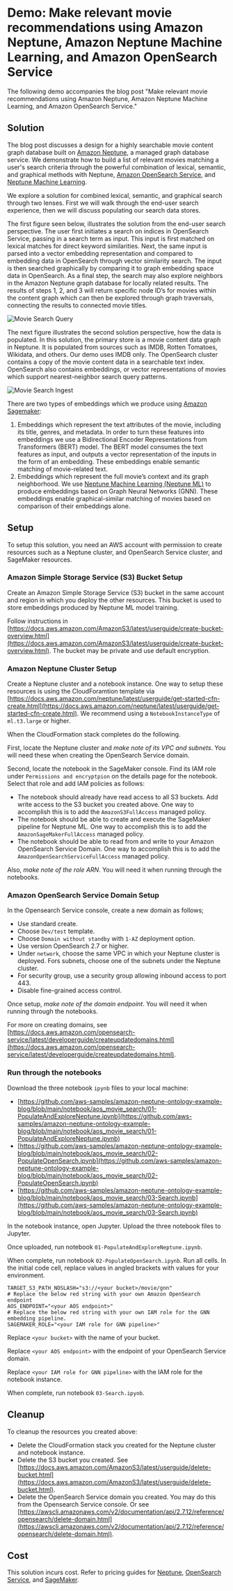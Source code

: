 # Demo: Make relevant movie recommendations using Amazon Neptune, Amazon Neptune Machine Learning, and Amazon OpenSearch Service

The following demo accompanies the blog post "Make relevant movie recommendations using Amazon Neptune, Amazon Neptune Machine Learning, and Amazon OpenSearch Service." 

## Solution
The blog post discusses a design for a highly searchable movie content graph database built on [Amazon Neptune](https://aws.amazon.com/neptune/), a managed graph database service. We demonstrate how to build a list of relevant movies matching a user's search criteria through the powerful combination of lexical, semantic, and graphical methods with Neptune, [Amazon OpenSearch Service](https://aws.amazon.com/opensearch-service/), and [Neptune Machine Learning](https://aws.amazon.com/neptune/machine-learning/).

We explore a solution for combined lexical, semantic, and graphical search through two lenses. First we will walk through the end-user search experience, then we will discuss populating our search data stores.

The first figure seen below, illustrates the solution from the end-user search perspective. The user first initiates a search on indices in OpenSearch Service, passing in  a search term as input. This input is first matched on lexical matches for direct keyword similarities. Next, the same input is parsed into a vector embedding representation and compared to embedding data in OpenSearch through vector similarity search. The input is then searched graphically by comparing it to graph embedding space data in OpenSearch. As a final step, the search may also explore neighbors in the Amazon Neptune graph database for locally related results. The results of steps 1, 2, and 3 will return specific node ID’s for movies within the content graph which can then be explored through graph traversals, connecting the results to connected movie titles.

![Movie Search Query](images/movie_search_query.png)
 
The next figure illustrates the second solution perspective, how the data is populated. In this solution, the primary store is a movie content data graph in Neptune. It is populated from sources such as IMDB, Rotten Tomatoes, Wikidata, and others. Our demo uses IMDB only. The OpenSearch cluster contains a copy of the movie content data in a searchable text index. OpenSearch also contains embeddings, or vector representations of movies which support nearest-neighbor search query patterns.

 ![Movie Search Ingest](images/movie_search_ingest.png)

There are two types of embeddings which we produce using [Amazon Sagemaker](https://aws.amazon.com/sagemaker/): 

1.	Embeddings which represent the text attributes of the movie, including its title, genres, and metadata. In order to turn these features into embeddings we use a Bidirectional Encoder Representations from Transformers (BERT) model. The BERT model consumes the text features as input, and outputs a vector representation of the inputs in the form of an embedding. These embeddings enable semantic matching of movie-related text.
2.	Embeddings which represent the full movie’s context and its graph neighborhood. We use [Neptune Machine Learning (Neptune ML)](https://docs.aws.amazon.com/neptune/latest/userguide/machine-learning.html) to produce embeddings based on Graph Neural Networks (GNN).  These embeddings enable graphical-similar matching of movies based on comparison of their embeddings alone. 

## Setup
To setup this solution, you need an AWS account with permission to create resources such as a Neptune cluster, and OpenSearch Service cluster, and SageMaker resources.

### Amazon Simple Storage Service (S3) Bucket Setup
Create an Amazon Simple Storage Service (S3) bucket in the same account and region in which you deploy the other resources. This bucket is used to store embeddings produced by Neptune ML model training.

Follow instructions in [https://docs.aws.amazon.com/AmazonS3/latest/userguide/create-bucket-overview.html](https://docs.aws.amazon.com/AmazonS3/latest/userguide/create-bucket-overview.html). The bucket may be private and use default encryption.

### Amazon Neptune Cluster Setup
Create a Neptune cluster and a notebook instance. One way to setup these resources is using the CloudForamtion template via [https://docs.aws.amazon.com/neptune/latest/userguide/get-started-cfn-create.html](https://docs.aws.amazon.com/neptune/latest/userguide/get-started-cfn-create.html). We recommend using a `NotebookInstanceType` of `ml.t3.large` or higher.

When the CloudFormation stack completes do the following. 

First, locate the Neptune cluster and *make note of its VPC and subnets*. You will need these when creating the OpenSearch Service domain.

Second, locate the notebook in the SageMaker console. Find its IAM role under `Permissions and encryptpion` on the details page for the notebook. Select that role and add IAM policies as follows:

- The notebook should already have read access to all S3 buckets. Add write access to the S3 bucket you created above. One way to accomplish this is to add the `AmazonS3FullAccess` managed policy.
- The notebook should be able to create and execute the SageMaker pipeline for Neptune ML. One way to accomplish this is to add the `AmazonSageMakerFullAccess` managed policy.
- The notebook should be able to read from and write to your Amazon OpenSearch Service Domain. One way to accomplish this is to add the `AmazonOpenSearchServiceFullAccess` managed policy.

Also, *make note of the role ARN*. You will need it when running through the notebooks.

### Amazon OpenSearch Service Domain Setup
In the Opensearch Service console, create a new domain as follows;
- Use standard create.
- Choose `Dev/test` template.
- Choose `Domain without standby` with `1-AZ` deployment option.
- Use version OpenSearch 2.7 or higher.
- Under `network`, choose the same VPC in which your Neptune cluster is deployed. Fors subnets, choose one of the subnets under the Neptune cluster.
- For security group, use a security group allowing inbound access to port 443.
- Disable fine-grained access control.

Once setup, *make note of the domain endpoint*. You will need it when running through the notebooks.

For more on creating domains, see [https://docs.aws.amazon.com/opensearch-service/latest/developerguide/createupdatedomains.html](https://docs.aws.amazon.com/opensearch-service/latest/developerguide/createupdatedomains.html). 

### Run through the notebooks
Download the three notebook `ipynb` files to your local machine:

- [https://github.com/aws-samples/amazon-neptune-ontology-example-blog/blob/main/notebook/aos_movie_search/01-PopulateAndExploreNeptune.ipynb](https://github.com/aws-samples/amazon-neptune-ontology-example-blog/blob/main/notebook/aos_movie_search/01-PopulateAndExploreNeptune.ipynb)
- [https://github.com/aws-samples/amazon-neptune-ontology-example-blog/blob/main/notebook/aos_movie_search/02-PopulateOpenSearch.ipynb](https://github.com/aws-samples/amazon-neptune-ontology-example-blog/blob/main/notebook/aos_movie_search/02-PopulateOpenSearch.ipynb)
- [https://github.com/aws-samples/amazon-neptune-ontology-example-blog/blob/main/notebook/aos_movie_search/03-Search.ipynb](https://github.com/aws-samples/amazon-neptune-ontology-example-blog/blob/main/notebook/aos_movie_search/03-Search.ipynb)

In the notebook instance, open Jupyter. Upload the three notebook files to Jupyter. 

Once uploaded, run notebook `01-PopulateAndExploreNeptune.ipynb`. 

When complete, run notebook `02-PopulateOpenSearch.ipynb`. Run all cells.  In the initial code cell, replace values in angled brackets with values for your environment. 

```
TARGET_S3_PATH_NOSLASH="s3://<your bucket>/movie/gnn"
# Replace the below red string with your own Amazon OpenSearch endpoint
AOS_ENDPOINT="<your AOS endpoint>"
# Replace the below red string with your own IAM role for the GNN embedding pipeline.
SAGEMAKER_ROLE="<your IAM role for GNN pipeline>"
```

Replace `<your bucket>` with the name of your bucket.

Replace `<your AOS endpoint>` with the endpoint of your OpenSearch Service domain.

Replace `<your IAM role for GNN pipeline>` with the IAM role for the notebook instance. 

When complete, run notebook `03-Search.ipynb`. 

## Cleanup
To cleanup the resources you created above:
- Delete the CloudFormation stack you created for the Neptune cluster and notebook instance.
- Delete the S3 bucket you created. See [https://docs.aws.amazon.com/AmazonS3/latest/userguide/delete-bucket.html](https://docs.aws.amazon.com/AmazonS3/latest/userguide/delete-bucket.html). 
- Delete the OpenSearch Service domain you created. You may do this from the Opensearch Service console. Or see [https://awscli.amazonaws.com/v2/documentation/api/2.7.12/reference/opensearch/delete-domain.html](https://awscli.amazonaws.com/v2/documentation/api/2.7.12/reference/opensearch/delete-domain.html). 

## Cost
This solution incurs cost. Refer to pricing guides for [Neptune](https://aws.amazon.com/neptune/pricing/), [OpenSearch Service](https://aws.amazon.com/opensearch-service/pricing/), and [SageMaker](https://aws.amazon.com/sagemaker/pricing/).

